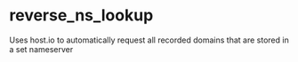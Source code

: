 # reverse_ns_lookup
Uses host.io to automatically request all recorded domains that are stored in a set nameserver
